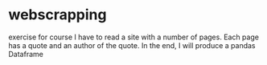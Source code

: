 # webscrapping
exercise for course 
I have to read a site with a number of pages. Each page has a quote and an author of the quote. In the end, I will produce a pandas Dataframe
